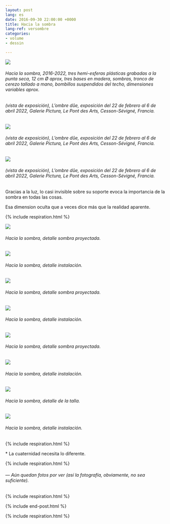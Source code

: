 ```yaml
---
layout: post
lang: es
date: 2016-09-30 22:00:00 +0000
title: Hacia la sombra
lang-ref: versombre
categories:
- volume
- dessin

---
```

![](/mepierdoparaver/imgs/vers-l-ombre-emsemble-2016-2022-3-up.jpg)

###### _Hacia la sombra_, 2016-2022, tres hemi-esferas plásticas grabadas a la punta seca, 12 cm Ø aprox, tres bases en madera, sombras, tronco de cerezo tallado a mano, bombillos suspendidos del techo, dimensiones variables aprox.

###### (vista de exposición), _L’ombre dûe_, exposición del 22 de febrero al 6 de abril 2022, Galerie Pictura, Le Pont des Arts, Cesson-Sévigné, Francia.

![](/mepierdoparaver/imgs/vers-l-ombre-emsemble-2016-2022-4-up.jpg)

###### (vista de exposición), _L’ombre dûe_, exposición del 22 de febrero al 6 de abril 2022, Galerie Pictura, Le Pont des Arts, Cesson-Sévigné, Francia.

![](/mepierdoparaver/imgs/vers-l-ombre-emsemble-2016-2022-8-up.jpg)

###### (vista de exposición), _L’ombre dûe_, exposición del 22 de febrero al 6 de abril 2022, Galerie Pictura, Le Pont des Arts, Cesson-Sévigné, Francia.

Gracias a la luz, lo casi invisible sobre su soporte evoca la importancia de la sombra en todas las cosas.

Esa dimension oculta que a veces dice más que la realidad aparente.

{% include respiration.html %}

![](/mepierdoparaver/imgs/vers-l-ombre-l-2016-2022-2-up.jpg)

###### _Hacia la sombra_, detalle sombra proyectada.

![](/mepierdoparaver/imgs/vers-l-ombre-l-2016-2022-3-up.jpg)

###### _Hacia la sombra_, detalle instalación.

![](/mepierdoparaver/imgs/vers-l-ombre-m-2016-2022-2-up.jpg)

###### _Hacia la sombra_, detalle sombra proyectada.

![](/mepierdoparaver/imgs/vers-l-ombre-m-2016-2022-3-up.jpg)

###### _Hacia la sombra_, detalle instalación.

![](/mepierdoparaver/imgs/vers-l-ombre-s-2016-2022-2-up.jpg)

###### _Hacia la sombra_, detalle sombra proyectada.

![](/mepierdoparaver/imgs/vers-l-ombre-s-2016-2022-3-up.jpg)

###### _Hacia la sombra_, detalle instalación.

![](/mepierdoparaver/imgs/vers-l-ombre-tabouret-socle-2016-2022-1-up.jpg)

###### _Hacia la sombra_, detalle de la talla.

![](/mepierdoparaver/imgs/vers-l-ombre-tabouret-socle-2016-2022-4-up.jpg)

###### _Hacia la sombra_, detalle instalación.

{% include respiration.html %}

\* La cuaternidad necesita lo diferente.

{% include respiration.html %}

###### — _Aún quedan fotos por ver (así la fotografía, obviamente, no sea suficiente)._

{% include respiration.html %}

{% include end-post.html %}

{% include respiration.html %}